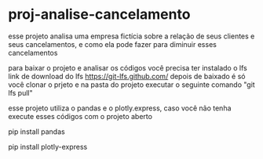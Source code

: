 # proj-analise-cancelamento
esse projeto analisa uma empresa fictícia sobre a relação de seus clientes e seus cancelamentos, e como ela pode fazer para diminuir esses cancelamentos

para baixar o projeto e analisar os códigos você precisa ter instalado o lfs
link de download do lfs https://git-lfs.github.com/
depois de baixado é só você clonar o prjeto e na pasta do projeto executar o seguinte comando
"git lfs pull"

esse projeto utiliza o pandas e o plotly.express, caso você não tenha execute esses códigos com o projeto aberto

pip install pandas

pip install plotly-express
